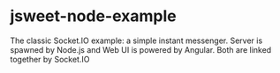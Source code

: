 # jsweet-node-example
The classic Socket.IO example: a simple instant messenger. Server is spawned by Node.js and Web UI is powered by Angular. Both are linked together by Socket.IO
